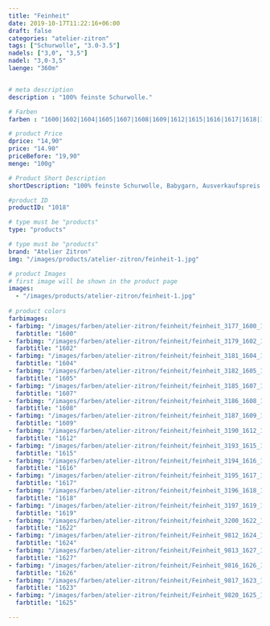 ```yaml
---
title: "Feinheit"
date: 2019-10-17T11:22:16+06:00
draft: false
categories: "atelier-zitron"
tags: ["Schurwolle", "3.0-3.5"]	
nadels: ["3,0", "3,5"]
nadel: "3,0-3,5" 
laenge: "360m"	


# meta description
description : "100% feinste Schurwolle."

# Farben
farben : "1600|1602|1604|1605|1607|1608|1609|1612|1615|1616|1617|1618|1619|1622|1624|1627|1626|1623|1625"

# product Price
dprice: "14,90"
price: "14.90"
priceBefore: "19,90"
menge: "100g"

# Product Short Description
shortDescription: "100% feinste Schurwolle, Babygarn, Ausverkaufspreis solange Vorrat reicht."

#product ID
productID: "1018"

# type must be "products"
type: "products"

# type must be "products"
brand: "Atelier Zitron"
img: "/images/products/atelier-zitron/feinheit-1.jpg"   

# product Images
# first image will be shown in the product page
images:
  - "/images/products/atelier-zitron/feinheit-1.jpg"
  
# product colors
farbimages:
- farbimg: "/images/farben/atelier-zitron/feinheit/feinheit_3177_1600_1.jpg"	
  farbtitle: "1600"
- farbimg: "/images/farben/atelier-zitron/feinheit/feinheit_3179_1602_1.jpg"	
  farbtitle: "1602"
- farbimg: "/images/farben/atelier-zitron/feinheit/feinheit_3181_1604_1.jpg"	
  farbtitle: "1604"
- farbimg: "/images/farben/atelier-zitron/feinheit/feinheit_3182_1605_1.jpg"	
  farbtitle: "1605"
- farbimg: "/images/farben/atelier-zitron/feinheit/feinheit_3185_1607_1.jpg"	
  farbtitle: "1607"
- farbimg: "/images/farben/atelier-zitron/feinheit/feinheit_3186_1608_1.jpg"	
  farbtitle: "1608"
- farbimg: "/images/farben/atelier-zitron/feinheit/feinheit_3187_1609_1.jpg"	
  farbtitle: "1609"
- farbimg: "/images/farben/atelier-zitron/feinheit/feinheit_3190_1612_1.jpg"	
  farbtitle: "1612"
- farbimg: "/images/farben/atelier-zitron/feinheit/feinheit_3193_1615_1.jpg"	
  farbtitle: "1615"
- farbimg: "/images/farben/atelier-zitron/feinheit/feinheit_3194_1616_1.jpg"	
  farbtitle: "1616"
- farbimg: "/images/farben/atelier-zitron/feinheit/feinheit_3195_1617_1.jpg"	
  farbtitle: "1617"
- farbimg: "/images/farben/atelier-zitron/feinheit/feinheit_3196_1618_1.jpg"	
  farbtitle: "1618"
- farbimg: "/images/farben/atelier-zitron/feinheit/feinheit_3197_1619_1.jpg"	
  farbtitle: "1619"
- farbimg: "/images/farben/atelier-zitron/feinheit/feinheit_3200_1622_1.jpg"	
  farbtitle: "1622"
- farbimg: "/images/farben/atelier-zitron/feinheit/Feinheit_9812_1624_1.jpg"	
  farbtitle: "1624"
- farbimg: "/images/farben/atelier-zitron/feinheit/Feinheit_9813_1627_1.jpg"	
  farbtitle: "1627"
- farbimg: "/images/farben/atelier-zitron/feinheit/Feinheit_9816_1626_1.jpg"	
  farbtitle: "1626"
- farbimg: "/images/farben/atelier-zitron/feinheit/Feinheit_9817_1623_1.jpg"	
  farbtitle: "1623"
- farbimg: "/images/farben/atelier-zitron/feinheit/Feinheit_9820_1625_1.jpg"	
  farbtitle: "1625"

---
```



